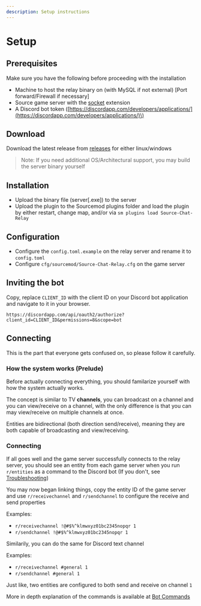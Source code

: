 ```yaml
---
description: Setup instructions
---
```


# Setup

## Prerequisites

Make sure you have the following before proceeding with the installation

* Machine to host the relay binary on \(with MySQL if not external\) \[Port forward/Firewall if necessary\]
* Source game server with the [socket](https://forums.alliedmods.net/showthread.php?t=67640) extension
* A Discord bot token \([https://discordapp.com/developers/applications/](https://discordapp.com/developers/applications/)\)

## Download

Download the latest release from [releases](https://github.com/rumblefrog/source-chat-relay/releases) for either linux/windows

> Note: If you need additional OS/Architectural support, you may build the server binary yourself

## Installation

* Upload the binary file \(server\[.exe\]\) to the server
* Upload the plugin to the Sourcemod plugins folder and load the plugin by either restart, change map, and/or via `sm plugins load Source-Chat-Relay`

## Configuration

* Configure the `config.toml.example` on the relay server and rename it to `config.toml`
* Configure `cfg/sourcemod/Source-Chat-Relay.cfg` on the game server

## Inviting the bot

Copy, replace `CLIENT_ID` with the client ID on your Discord bot application and navigate to it in your browser.

```text
https://discordapp.com/api/oauth2/authorize?client_id=CLIENT_ID&permissions=8&scope=bot
```

## Connecting

This is the part that everyone gets confused on, so please follow it carefully.

### How the system works \(Prelude\)

Before actually connecting everything, you should familarize yourself with how the system actually works.

The concept is similar to TV **channels**, you can broadcast on a channel and you can view/receive on a channel, with the only difference is that you can may view/receive on multiple channels at once.

Entities are bidirectional \(both direction send/receive\), meaning they are both capable of broadcasting and view/receiving.

### Connecting

If all goes well and the game server successfully connects to the relay server, you should see an entity from each game server when you run `r/entities` as a command to the Discord bot \(If you don't, see [Troubleshooting](../support/troubleshooting.md)\)

You may now began linking things, copy the entity ID of the game server and use `r/receivechannel` and `r/sendchannel` to configure the receive and send properties

Examples:

* `r/receivechannel !@#$%^klmwxyz01bc2345nopqr 1`
* `r/sendchannel !@#$%^klmwxyz01bc2345nopqr 1`

Similarily, you can do the same for Discord text channel

Examples:

* `r/receivechannel #general 1`
* `r/sendchannel #general 1`

Just like, two entities are configured to both send and receive on channel `1`

More in depth explanation of the commands is available at [Bot Commands](bot-commands.md)

